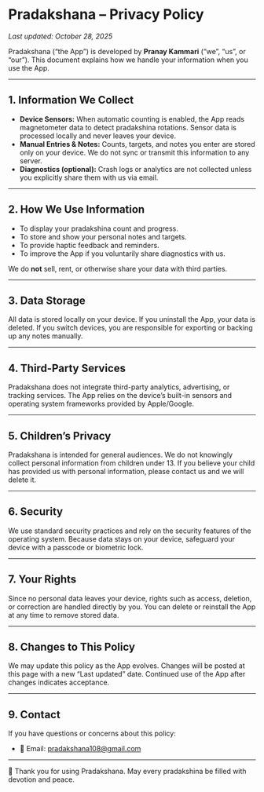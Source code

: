 
# Pradakshana – Privacy Policy
_Last updated: October 28, 2025_

Pradakshana (“the App”) is developed by **Pranay Kammari** (“we”, “us”, or “our”). This document explains how we handle your information when you use the App.

---

## 1. Information We Collect

- **Device Sensors:** When automatic counting is enabled, the App reads magnetometer data to detect pradakshina rotations. Sensor data is processed locally and never leaves your device.
- **Manual Entries & Notes:** Counts, targets, and notes you enter are stored only on your device. We do not sync or transmit this information to any server.
- **Diagnostics (optional):** Crash logs or analytics are not collected unless you explicitly share them with us via email.

---

## 2. How We Use Information

- To display your pradakshina count and progress.
- To store and show your personal notes and targets.
- To provide haptic feedback and reminders.
- To improve the App if you voluntarily share diagnostics with us.

We do **not** sell, rent, or otherwise share your data with third parties.

---

## 3. Data Storage

All data is stored locally on your device. If you uninstall the App, your data is deleted. If you switch devices, you are responsible for exporting or backing up any notes manually.

---

## 4. Third-Party Services

Pradakshana does not integrate third-party analytics, advertising, or tracking services. The App relies on the device’s built-in sensors and operating system frameworks provided by Apple/Google.

---

## 5. Children’s Privacy

Pradakshana is intended for general audiences. We do not knowingly collect personal information from children under 13. If you believe your child has provided us with personal information, please contact us and we will delete it.

---

## 6. Security

We use standard security practices and rely on the security features of the operating system. Because data stays on your device, safeguard your device with a passcode or biometric lock.

---

## 7. Your Rights

Since no personal data leaves your device, rights such as access, deletion, or correction are handled directly by you. You can delete or reinstall the App at any time to remove stored data.

---

## 8. Changes to This Policy

We may update this policy as the App evolves. Changes will be posted at this page with a new “Last updated” date. Continued use of the App after changes indicates acceptance.

---

## 9. Contact

If you have questions or concerns about this policy:

- 📧 Email: [pradakshana108@gmail.com](mailto:pradakshana108@gmail.com)

---

🙏 Thank you for using Pradakshana. May every pradakshina be filled with devotion and peace.
